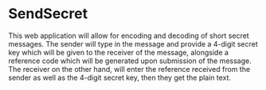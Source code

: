 # SendSecret
This web application will allow for encoding and decoding of short secret messages.
The sender will type in the message and provide a 4-digit secret key which will be given to the receiver of the message, alongside a reference code which will be generated upon submission of the message.
The receiver on the other hand, will enter the reference received from the sender as well as the 4-digit secret key, then they get the plain text.
